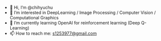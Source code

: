- 👋 Hi, I’m @chihyuchu
- 👀 I’m interested in DeepLearning / Image Processing / Computer Vision / Computational Graphics
- 🌱 I’m currently learning OpenAI for reinforcement learning (Deep Q-Learning)
- 📫 How to reach me: s1253977@gmail.com

<!---
chihyuchu/chihyuchu is a ✨ special ✨ repository because its `README.md` (this file) appears on your GitHub profile.
You can click the Preview link to take a look at your changes.
--->
